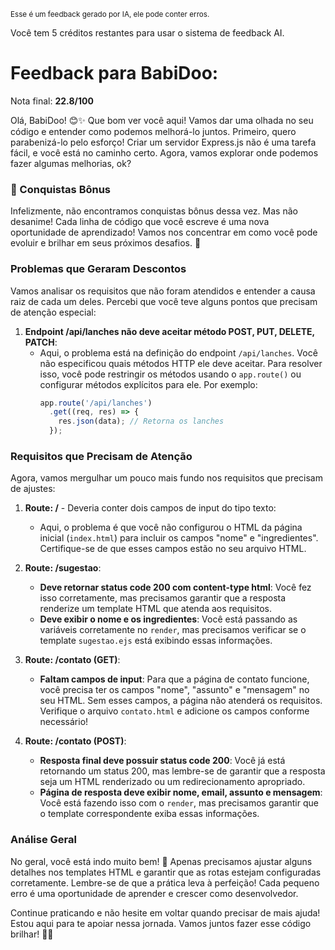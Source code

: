 <sup>Esse é um feedback gerado por IA, ele pode conter erros.</sup>

Você tem 5 créditos restantes para usar o sistema de feedback AI.

# Feedback para BabiDoo:

Nota final: **22.8/100**

Olá, BabiDoo! 😊✨ Que bom ver você aqui! Vamos dar uma olhada no seu código e entender como podemos melhorá-lo juntos. Primeiro, quero parabenizá-lo pelo esforço! Criar um servidor Express.js não é uma tarefa fácil, e você está no caminho certo. Agora, vamos explorar onde podemos fazer algumas melhorias, ok?

### 🎉 Conquistas Bônus
Infelizmente, não encontramos conquistas bônus dessa vez. Mas não desanime! Cada linha de código que você escreve é uma nova oportunidade de aprendizado! Vamos nos concentrar em como você pode evoluir e brilhar em seus próximos desafios. 🚀

### Problemas que Geraram Descontos
Vamos analisar os requisitos que não foram atendidos e entender a causa raiz de cada um deles. Percebi que você teve alguns pontos que precisam de atenção especial:

1. **Endpoint /api/lanches não deve aceitar método POST, PUT, DELETE, PATCH**:
   - Aqui, o problema está na definição do endpoint `/api/lanches`. Você não especificou quais métodos HTTP ele deve aceitar. Para resolver isso, você pode restringir os métodos usando o `app.route()` ou configurar métodos explícitos para ele. Por exemplo:
     ```javascript
     app.route('/api/lanches')
       .get((req, res) => {
         res.json(data); // Retorna os lanches
       });
     ```

### Requisitos que Precisam de Atenção
Agora, vamos mergulhar um pouco mais fundo nos requisitos que precisam de ajustes:

1. **Route: /** - Deveria conter dois campos de input do tipo texto:
   - Aqui, o problema é que você não configurou o HTML da página inicial (`index.html`) para incluir os campos "nome" e "ingredientes". Certifique-se de que esses campos estão no seu arquivo HTML.

2. **Route: /sugestao**:
   - **Deve retornar status code 200 com content-type html**: Você fez isso corretamente, mas precisamos garantir que a resposta renderize um template HTML que atenda aos requisitos.
   - **Deve exibir o nome e os ingredientes**: Você está passando as variáveis corretamente no `render`, mas precisamos verificar se o template `sugestao.ejs` está exibindo essas informações. 

3. **Route: /contato (GET)**:
   - **Faltam campos de input**: Para que a página de contato funcione, você precisa ter os campos "nome", "assunto" e "mensagem" no seu HTML. Sem esses campos, a página não atenderá os requisitos. Verifique o arquivo `contato.html` e adicione os campos conforme necessário!

4. **Route: /contato (POST)**:
   - **Resposta final deve possuir status code 200**: Você já está retornando um status 200, mas lembre-se de garantir que a resposta seja um HTML renderizado ou um redirecionamento apropriado.
   - **Página de resposta deve exibir nome, email, assunto e mensagem**: Você está fazendo isso com o `render`, mas precisamos garantir que o template correspondente exiba essas informações.

### Análise Geral
No geral, você está indo muito bem! 🎉 Apenas precisamos ajustar alguns detalhes nos templates HTML e garantir que as rotas estejam configuradas corretamente. Lembre-se de que a prática leva à perfeição! Cada pequeno erro é uma oportunidade de aprender e crescer como desenvolvedor. 

Continue praticando e não hesite em voltar quando precisar de mais ajuda! Estou aqui para te apoiar nessa jornada. Vamos juntos fazer esse código brilhar! 💪✨